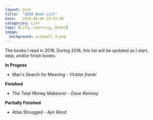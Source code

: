 ```yaml
---
layout: post
title:  "2018 Book List"
date:   2018-06-06 23:52:38
categories: Life
tags: [Life, Learning, Books]
image:
  background: witewall_3.png
---
```

The books I read in 2018. During 2018, this list will be updated as I start, stop, and/or finish books.

**In Progess**
- Man's Search for Meaning - _Vicktor frankl_

**Finished**

- The Total Money Makeover - _Dave Ramsey_

**Partially Finished**
- Atlas Shrugged - _Ayn Rand_
